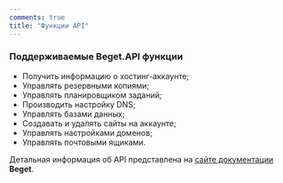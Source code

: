 ```yaml
---
comments: true
title: "Функции API"
---
```



### Поддерживаемые Beget.API функции

* Получить информацию о хостинг-аккаунте;
* Управлять резервными копиями;
* Управлять планировщиком заданий;
* Производить настройку DNS;
* Управлять базами данных;
* Создавать и удалять сайты на аккаунте;
* Управлять настройками доменов;
* Управлять почтовыми ящиками.

Детальная информация об API представлена на [сайте документации](https://beget.com/ru/kb/api/beget-api) **Beget**.